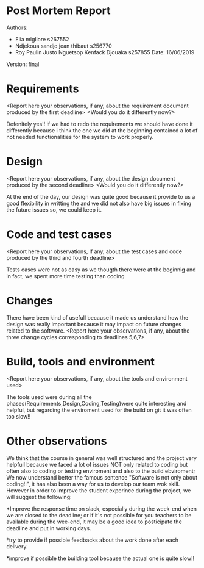 # Post Mortem Report

Authors:

- Elia migliore s267552
- Ndjekoua sandjo jean thibaut s256770
- Roy Paulin Justo Nguetsop Kenfack Djouaka s257855
Date: 16/06/2019

Version: final


<This document is about your observations and lessons learnt on the project. They will not be used to grade the project> 

# Requirements


<Report here your observations, if any, about the requirement document produced by the first deadline>
<Would you do it differently now?>

Defenitely yes!! if we had to redo the requirements we should have done it differently because i think the one we did at the beginning contained a lot of not needed functionalities for the system to work properly.

# Design


<Report here your observations, if any, about the design  document produced by the second  deadline>
<Would you do it differently now?>

At the end of the day, our design was quite good because it provide to us a good flexibility in writting the and we did not also have big issues in fixing the future issues so, we could keep it.

# Code and test cases

<Report here your observations, if any, about the test cases and code produced by the third and fourth deadline>

Tests cases were not as easy as we thougth there were at the beginnig and in fact, we spent more time testing than coding
# Changes

There have been kind of usefull because it made us understand how the design was really important because it may impact on future changes related to the software.
<Report here your observations, if any, about the three change cycles corresponding to deadlines 5,6,7>


# Build, tools and environment

<Report here your observations, if any, about the tools and environment used>


The tools used were during all the phases(Requirements,Design,Coding,Testing)were quite interesting and helpful, but regarding the enviroment used for the build on git it was often too slow!!
# Other observations

<Report here any other comment or suggestion >

We think that the course in general was well structured and the project very helpfull because we faced a lot of issues NOT only related to coding but often also to coding or testing enviroment and also to the build ebviroment; We now understand better the famous sentence "Software is not only about coding!!", it has also been a way for us to develop our team wok skill. However in order to improve the student experince during the project, we will suggest the following:


*Improve the response time on slack, especially during the week-end when we are closed to the deadline; or if it's not possible for you teachers to be available during the wee-end, it may be a good idea to posticipate the deadline and put in working days.

*try to provide if possible feedbacks about the work done after each delivery.

*improve if possible the building tool because the actual one is quite slow!!


















